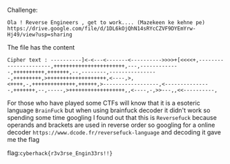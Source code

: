 Challenge:
```
Ola ! Reverse Engineers , get to work.... (Mazekeen ke kehne pe) https://drive.google.com/file/d/1DL6kOjQhN14sRYcCZVF9DYEmYrw-Hj49/view?usp=sharing
```

The file has the content 
```
Cipher text : ----------]<-<---<-------<---------->>>>+[<<<<+,----------------------,+++++++++++++++++++++++,---,-------------,++++++++++,+++++++,--,--------,----------------,+++++++++,>+++++++++++++++++++,<----,>,<++++,-,++++++++++++++,++++++,>------------------,<---------------,+++++++,--,-----,>++++++++++++++++++,,<----,-,>>---,,<<----------,
```

For those who have played some CTFs will know that it is a esoteric language ```BrainFuck``` but when using brainfuck decoder it didn't work
so spending some time googling I found out that this is ```Reversefuck``` because operands and brackets are used in reverse order so googling for a 
online decoder ```https://www.dcode.fr/reversefuck-language``` and decoding it gave me the flag

flag:```cyberhack{r3v3rse_Engin33rs!!}```
